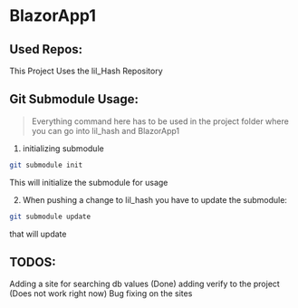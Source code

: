 # BlazorApp1

## Used Repos:

This Project Uses the lil_Hash Repository


## Git Submodule Usage:
> Everything command here has to be used in the project folder where you can go into lil_hash and BlazorApp1

1. initializing submodule

```bash
git submodule init
```
This will initialize the submodule for usage

2. When pushing a change to lil_hash you have to update the submodule:

```bash
git submodule update
```

that will update 

## TODOS:
Adding a site for searching db values (Done)
adding verify to the project (Does not work right now)
Bug fixing on the sites

